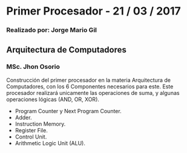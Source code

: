 # Primer Procesador - 21 / 03 / 2017
### Realizado por: Jorge Mario Gil

## Arquitectura de Computadores 
  ### MSc. Jhon Osorio 
  
Construcción del primer procesador en la materia Arquitectura de Computadores, con los 6 Componentes necesarios para este.
Este procesador realizará unicamente las operaciones de suma, y algunas operaciones lógicas (AND, OR, XOR).  
  
  * Program Counter y Next Program Counter.
  * Adder.
  * Instruction Memory.
  * Register File.
  * Control Unit.
  * Arithmetic Logic Unit (ALU).

